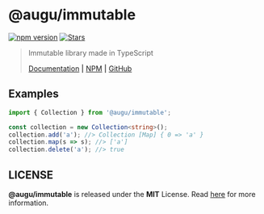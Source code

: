 # @augu/immutable 
[![npm version](https://badge.fury.io/js/%40augu%2Fimmutable.svg)](https://badge.fury.io/js/%40augu%2Fimmutable) [![Stars](https://img.shields.io/github/stars/auguwu/immutable)](https://github.com/auguwu/immutable)

> Immutable library made in TypeScript
>
> [Documentation](https://auguwu.github.io/immutable) **|** [NPM](https://npmjs.com/package/@augu/immutable) **|** [GitHub](https://github.com/auguwu/immutable)

## Examples
```ts
import { Collection } from '@augu/immutable';

const collection = new Collection<string>();
collection.add('a'); //> Collection [Map] { 0 => 'a' }
collection.map(s => s); //> ['a']
collection.delete('a'); //> true
```

## LICENSE
**@augu/immutable** is released under the **MIT** License. Read [here](/LICENSE) for more information.